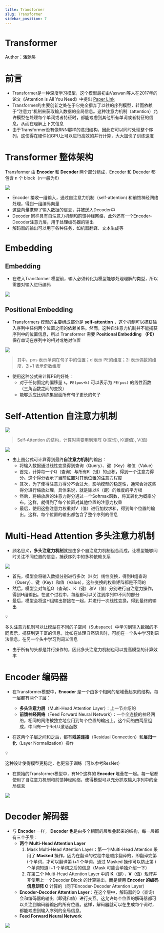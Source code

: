 ```yaml
---
title: Transformer
slug: Transformer
sidebar_position: 7
---
```



# Transformer

Author：潘驰昊

# 前言

- Transformer是一种深度学习模型，这个模型最初由Vaswani等人在2017年的论文《Attention is All You Need》中提出 <u>Paper Link</u>
- Transformer的主要创新之处在于它完全摒弃了以往的序列模型，转而依赖于“注意力”机制来获取输入数据的全局信息。这种注意力机制（attention）允许模型在处理每个单词或者特征时，都能考虑到其他所有单词或者特征的信息，从而在理解上下文信息
- 由于Transformer没有像RNN那样的递归结构，因此它可以同时处理整个序列，这使得在硬件如GPU上可以进行高效的并行计算，大大加快了训练速度

# Transformer 整体架构

Transformer 由 <b>Encoder </b>和 <b>Decoder</b> 两个部分组成，Encoder 和 Decoder 都包含 n 个 block（n一般为6）

![](/assets/DyhgbuRGVo4TYWxFFelcAdxTnZg.png)

- Encoder 接收一组输入，通过自注意力机制（self-attention) 和前馈神经网络处理，得到一组编码向量
- 这些向量携带了输入数据的信息，并被送入Decoder中
- Decoder 同样具有自注意力机制和前馈神经网络，此外还有一个Encoder-Decoder注意力层，用于处理编码器的输出
- 解码器的输出可以用于各种任务，如机器翻译、文本生成等

# Embedding 

## Embedding

- 在进入Transformer 模型前，输入必须转化为模型能够处理理解的类型，所以需要对输入进行编码

![](/assets/UFsQbE6yYo6tspxQELpcSAvJnth.png)

## Positional Embedding

- Transformers 模型的主要组成部分是 <b>self-attention</b> ，这个机制可以捕获输入序列中任何两个位置之间的依赖关系。然而，这种自注意力机制并不能捕获序列中的位置信息，所以 Transformer 需要 <b>Positional Embedding</b> <b>（PE）</b>保存单词在序列中的相对或绝对位置

![](/assets/ICVJbDackoZ0M4x2loVcYtajnke.png)

> 其中，pos 表示单词在句子中的位置；d 表示 PE的维度；2i 表示偶数的维度，2i+1 表示奇数维度

- 使用这种公式来计算PE的好处：
    - 对于任何固定的偏移量 `k`，`PE(pos+k)` 可以表示为 `PE(pos)` 的线性函数（三角函数之间的变换）
    - 能够适应比训练集里面所有句子更长的句子

# Self-Attention 自注意力机制

![](/assets/M5U3bMU7jogHCHxQ38LcSVCBn2f.png)

> Self-Attention 的结构，计算时需要用到矩阵 Q(查询), K(键值), V(值)

![](/assets/QRK8bvBoTohWdwxxi7XcuxBvnId.png)

- 由上图公式可计算得到最终<b>自注意力机制</b>的输出：
    - 将输入数据通过线性变换得到查询（Query）、键（Key）和值（Value）
    - 首先，计算每一个Q（查询）与所有K（键）的点积，得到一个注意力得分。这个得分表示了当前位置对其他位置的注意力程度
    - 其次，为了使得注意力得分不会过大，影响模型的稳定性，通常会对这些得分进行缩放处理，具体来说，就是除以K（键）的维度的平方根
    - 然后，将缩放后的注意力得分通过一个Softmax函数，将其转化为概率分布。这样，就得到了每个位置对其他位置的注意力权重
    - 最后，使用这些注意力权重对V（值）进行加权求和，得到每个位置的输出。这样，每个位置的输出都包含了整个序列的信息
    
# Multi-Head Attention 多头注意力机制

- 顾名思义，<b>多头注意力机制</b>就是由多个自注意力机制组合而成，让模型能够同时关注不同位置的信息，捕获序列中的多种依赖关系

![](/assets/Bt7cbmOfooOJ0Dx6GpRcoXDdnjc.png)

- 首先，模型会将输入数据分别进行多次（H次）线性变换，得到H组查询（Query）、键（Key）和值（Value）。这些变换的权重矩阵都是不同的
- 然后，模型会对每组Q（查询）、K（键）和V（值）分别进行自注意力操作，得到H组输出。在这个过程中，每组都可以关注到序列中不同的部分
- 最后，模型会将这H组输出拼接在一起，并进行一次线性变换，得到最终的输出

<div class="callout callout-bg-2 callout-border-2">
<div class='callout-emoji'>💡</div>
<p>多头注意力机制可以让模型在不同的子空间（Subspace）中学习到输入数据的不同表示，捕获到更丰富的信息，比如在处理自然语言时，可能在一个头中学习到语法信息，在另一个头中学习到词义信息</p>
</div>

- 由于所有的头都是并行操作的，因此多头注意力机制也可以提高模型的计算效率

# Encoder 编码器

- 在Transformer模型中，<b>Encoder</b> 是一个由多个相同的层堆叠起来的结构，每一层都有两个子层：
    - <b>多头注意力层</b>（Multi-Head Attention Layer）：上一节介绍的
    - <b>前馈神经网络</b>（Feed Forward Neural Network）：一个全连接的神经网络，相同的网络被独立地应用到每个位置的输出上。这个网络由两层组成，中间有一个ReLU激活函数

- 在这两个子层之间和之后，都有<b>残差连接</b>（Residual Connection）和<b>层归一化</b>（Layer Normalization）操作

<div class="callout callout-bg-2 callout-border-2">
<div class='callout-emoji'>💡</div>
<p>这种设计使得模型更稳定，也更易于训练（可以参考ResNet）</p>
</div>

- 在原始的Transformer模型中，有N个这样的 <b>Encoder </b>堆叠在一起。每一层都使用了自注意力机制和前馈神经网络，使得模型可以充分抓取输入序列中的全局信息

![](/assets/TUUjbkEpioVcxkxBMW8ctCsrnzh.png)

# Decoder 解码器

- 与 <b>Encoder</b> 一样， <b>Decoder 也</b>是由多个相同的层堆叠起来的结构，每一层都有三个子层：
    - <b>两个 Multi-Head Attention Layer</b>
        1. Mask Multi-Head Attention Layer：第一个Multi-Head Attention 采用了 <b>Masked</b> 操作，因为在翻译的过程中是顺序翻译的，即翻译完第 i 个单词，才可以翻译第 i+1 个单词。通过 Masked 操作可以防止第 i 个单词知道 i+1 个单词之后的信息（Mask 可能会单独介绍一下）
        2. 在第二个 Multi-Head Attention Layer 中的 <b>K</b>（键），<b>V</b>（值）矩阵并非使用上一个Decoder Block 的计算输出，而是使用 <b>Encoder 的编码信息矩阵 C</b> 计算的（同下Encoder-Decoder Attention Layer）
    - <b>Encoder-Decoder Attention Layer</b>：在这个层中，解码器的Q（查询）会和编码器的输出（即键和值）进行交互。这允许每个位置的解码器都可以关注到编码器输出的所有位置。这样，解码器就可以在生成每个词时，都能考虑到输入序列的全局信息。
    - <b>Feed Forward Neural Network</b>

![](/assets/T9NNbzEe0oZxWdxUXKGcYST4nNd.png)

